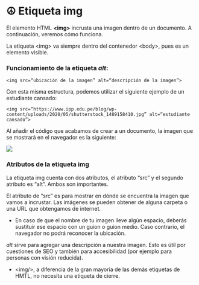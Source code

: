 # ☮ Etiqueta img



El elemento HTML **\<img>** incrusta una imagen dentro de un documento. A continuación, veremos cómo funciona.

La etiqueta \<img> va siempre dentro del contenedor \<body>, pues es un elemento visible.

### Funcionamiento de la etiqueta _alt_:

`<img src=“ubicación de la imagen” alt=“descripción de la imagen”>`

Con esta misma estructura, podemos utilizar el siguiente ejemplo de un estudiante cansado:

`<img src=“https://www.ipp.edu.pe/blog/wp-content/uploads/2020/05/shutterstock_1489158410.jpg” alt=“estudiante cansado”>`

Al añadir el código que acabamos de crear a un documento, la imagen que se mostrará en el navegador es la siguiente:

![](https://www.ipp.edu.pe/blog/wp-content/uploads/2020/05/shutterstock\_1489158410.jpg)

### Atributos de la etiqueta img

La etiqueta img cuenta con dos atributos, el atributo “src” y el segundo atributo es “alt”. Ambos son importantes.

El atributo de “src” es para mostrar en dónde se encuentra la imagen que vamos a incrustar. Las imágenes se pueden obtener de alguna carpeta o una URL que obtengamos de internet.

* En caso de que el nombre de tu imagen lleve algún espacio, deberás sustituir ese espacio con un guion o guion medio. Caso contrario, el navegador no podrá reconocer la ubicación.

_alt_ sirve para agregar una descripción a nuestra imagen. Esto es útil por cuestiones de SEO y también para accesibilidad (por ejemplo para personas con visión reducida).

* \<img/>, a diferencia de la gran mayoría de las demás etiquetas de HMTL, no necesita una etiqueta de cierre.
